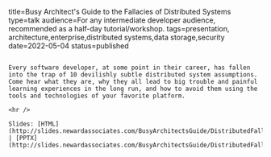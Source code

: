 title=Busy Architect's Guide   to the Fallacies of Distributed Systems
type=talk
audience=For any intermediate developer audience, recommended as a half-day tutorial/workshop.
tags=presentation, architecture,enterprise,distributed systems,data storage,security
date=2022-05-04
status=published
~~~~~~

Every software developer, at some point in their career, has fallen into the trap of 10 devilishly subtle distributed system assumptions. Come hear what they are, why they all lead to big trouble and painful learning experiences in the long run, and how to avoid them using the tools and technologies of your favorite platform.
    
<hr />

Slides: [HTML](http://slides.newardassociates.com/BusyArchitectsGuide/DistributedFallacies.html) | [PPTX](http://slides.newardassociates.com/BusyArchitectsGuide/DistributedFallacies.pptx)
